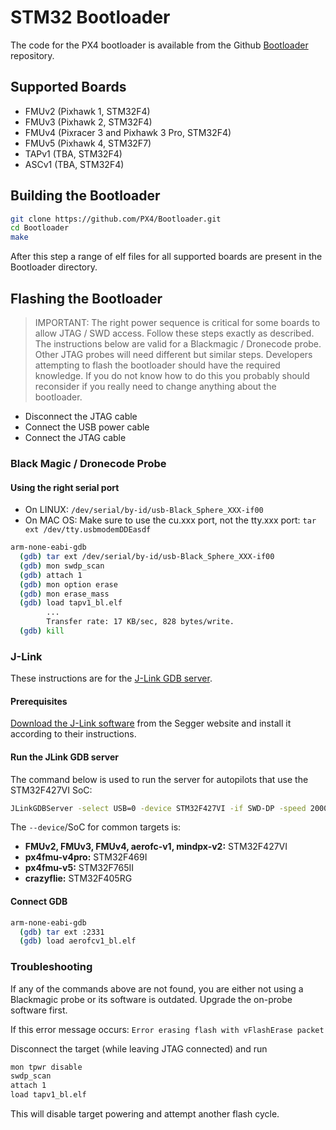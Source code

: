 # STM32 Bootloader

The code for the PX4 bootloader is available from the Github [Bootloader](https://github.com/px4/bootloader) repository.

## Supported Boards

  * FMUv2 (Pixhawk 1, STM32F4)
  * FMUv3 (Pixhawk 2, STM32F4)
  * FMUv4 (Pixracer 3 and Pixhawk 3 Pro, STM32F4)
  * FMUv5 (Pixhawk 4, STM32F7)
  * TAPv1 (TBA, STM32F4)
  * ASCv1 (TBA, STM32F4)

## Building the Bootloader

```bash
git clone https://github.com/PX4/Bootloader.git
cd Bootloader
make
```

After this step a range of elf files for all supported boards are present in the Bootloader directory.

## Flashing the Bootloader

> IMPORTANT: The right power sequence is critical for some boards to allow JTAG / SWD access. Follow these steps exactly as described. The instructions below are valid for a Blackmagic / Dronecode probe. Other JTAG probes will need different but similar steps. Developers attempting to flash the bootloader should have the required knowledge. If you do not know how to do this you probably should reconsider if you really need to change anything about the bootloader.

  * Disconnect the JTAG cable
  * Connect the USB power cable
  * Connect the JTAG cable

### Black Magic / Dronecode Probe

#### Using the right serial port

  * On LINUX: ```/dev/serial/by-id/usb-Black_Sphere_XXX-if00```
  * On MAC OS: Make sure to use the cu.xxx port, not the tty.xxx port: ```tar ext /dev/tty.usbmodemDDEasdf```

```bash
arm-none-eabi-gdb
  (gdb) tar ext /dev/serial/by-id/usb-Black_Sphere_XXX-if00
  (gdb) mon swdp_scan
  (gdb) attach 1
  (gdb) mon option erase
  (gdb) mon erase_mass
  (gdb) load tapv1_bl.elf
        ...
        Transfer rate: 17 KB/sec, 828 bytes/write.
  (gdb) kill
```

### J-Link

These instructions are for the [J-Link GDB server](https://www.segger.com/jlink-gdb-server.html).

#### Prerequisites

[Download the J-Link software](https://www.segger.com/downloads/jlink#) from the Segger website and install it according to their instructions.

#### Run the JLink GDB server

The command below is used to run the server for autopilots that use the STM32F427VI SoC:

```bash
JLinkGDBServer -select USB=0 -device STM32F427VI -if SWD-DP -speed 20000
```

The `--device`/SoC for common targets is:

* **FMUv2, FMUv3, FMUv4, aerofc-v1, mindpx-v2:** STM32F427VI
* **px4fmu-v4pro:** STM32F469I
* **px4fmu-v5:** STM32F765II
* **crazyflie:** STM32F405RG


#### Connect GDB

```bash
arm-none-eabi-gdb
  (gdb) tar ext :2331
  (gdb) load aerofcv1_bl.elf
```

### Troubleshooting

If any of the commands above are not found, you are either not using a Blackmagic probe or its software is outdated. Upgrade the on-probe software first.

If this error message occurs:
```Error erasing flash with vFlashErase packet```

Disconnect the target (while leaving JTAG connected) and run 

```bash
mon tpwr disable
swdp_scan
attach 1
load tapv1_bl.elf
```
This will disable target powering and attempt another flash cycle.

